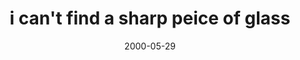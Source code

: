 ---
layout: base.njk
title : 'i can&#39;t find a sharp peice of glass' 
view_title : 'i can&#39;t find a sharp peice of glass' 
year : '2000' 
date : '2000-05-29' 
img_file : '/drawing/icantfind.png' 
html_file : 'sharpglass' 
next_html : 'isthislove.html' 
year_order : '349' 
permalink : "title/{{html_file}}.html"
---